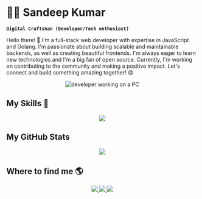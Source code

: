 # 👨‍💻 Sandeep Kumar

**`Digital Craftsman (Developer/Tech enthusiast)`**

Hello there! 👋 I'm a full-stack web developer with expertise in JavaScript and Golang. I'm passionate about building scalable and maintainable backends, as well as creating beautiful frontends. I'm always eager to learn new technologies and I'm a big fan of open source. Currently, I'm working on contributing to the community and making a positive impact. Let's connect and build something amazing together! 😄

<p align="center">
    <img src="https://media.giphy.com/media/qgQUggAC3Pfv687qPC/giphy.gif" alt="developer working on a PC"/>
</p>

## My Skills 🚀

<p align="center">
  <a href="">
    <img src="https://skillicons.dev/icons?i=html,css,javascript,react,nextjs,tailwind,typescript,golang,nodejs,express,mongodb,mysql,postgresql,astro,scss,solidjs,svelte,aws,supabase,vite,jest,django,firebase,gcp,linux,redux,git,github,gitlab,docker,bash,bootstrap,deno,rust,graphql,nestjs,postman,dynamodb,java,cpp,python,vscode,vercel,prisma,materialui,md,kafka,neovim,lua,nginx,planetscale,sequelize&perline=11" />
  </a>
</p>

## My GitHub Stats

<div align="center">
<a href="http://www.github.com/sandepten"><img src="https://github-readme-streak-stats.herokuapp.com/?user=sandepten&stroke=ffffff&background=1c1917&ring=0891b2&fire=0891b2&currStreakNum=ffffff&currStreakLabel=0891b2&sideNums=ffffff&sideLabels=ffffff&dates=ffffff&hide_border=true" /></a>
</div>

## Where to find me 🌎

<div align="center">
    <a href="https://www.linkedin.com/in/sandepten/">
        <img src="https://img.shields.io/badge/-Sandeep%20Kumar-0077B5?style=flat&logo=Linkedin&logoColor=white"/>
    </a>
    <a href="https://twitter.com/sandepten">
        <img src="https://img.shields.io/badge/-@sandepten-1DA1F2?style=flat&logo=Twitter&logoColor=white"/>
    </a>
    <a href="mailto:sandepten+github@gmail.com">
        <img src="https://img.shields.io/badge/-sandepten@gmail.com-D14836?style=flat&logo=Gmail&logoColor=white"/>
    </a>
</div>
